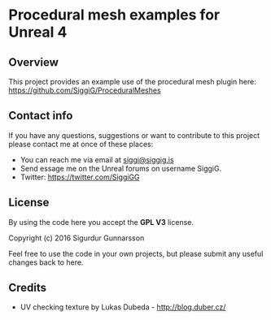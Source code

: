 
# Procedural mesh examples for Unreal 4

## Overview

This project provides an example use of the procedural mesh plugin here:
https://github.com/SiggiG/ProceduralMeshes


## Contact info

If you have any questions, suggestions or want to contribute to this project please contact me at once of these places:
* You can reach me via email at siggi@siggig.is
* Send essage me on the Unreal forums on username SiggiG.
* Twitter: https://twitter.com/SiggiGG

## License

By using the code here you accept the **GPL V3** license.

Copyright (c) 2016 Sigurdur Gunnarsson

Feel free to use the code in your own projects, but please submit any useful changes back to here.

## Credits

* UV checking texture by Lukas Dubeda - http://blog.duber.cz/
